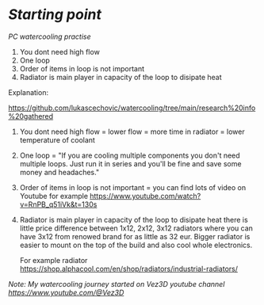 # *Starting point*
*PC watercooling practise*

1. You dont need high flow
2. One loop
3. Order of items in loop is not important
4. Radiator is main player in capacity of the loop to disipate heat

Explanation:

https://github.com/lukascechovic/watercooling/tree/main/research%20info%20gathered

1. You dont need high flow = lower flow = more time in radiator = lower temperature of coolant
2. One loop = "If you are cooling multiple components you don't need multiple loops. Just run it in series and you'll be fine and save some money and headaches."
3. Order of items in loop is not important = you can find lots of video on Youtube for example https://www.youtube.com/watch?v=RnPB_q51iVk&t=130s
4. Radiator is main player in capacity of the loop to disipate heat there is little price difference between 1x12, 2x12, 3x12 radiators where you can have 3x12 from renowed brand for as little as 32 eur. Bigger radiator is easier to mount on the top of the build and also cool whole electronics.
   
   For example radiator https://shop.alphacool.com/en/shop/radiators/industrial-radiators/

*Note: My watercooling journey started on Vez3D youtube channel https://www.youtube.com/@Vez3D*

   
